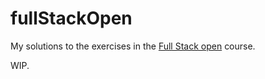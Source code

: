 # fullStackOpen

My solutions to the exercises in the [Full Stack open](https://fullstackopen.com/en/) course.

WIP.
